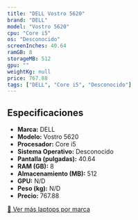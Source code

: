 ```yaml
---
title: "DELL Vostro 5620"
brand: "DELL"
model: "Vostro 5620"
cpu: "Core i5"
os: "Desconocido"
screenInches: 40.64
ramGB: 8
storageMB: 512
gpu: ""
weightKg: null
price: 767.88
tags: ["DELL", "Core i5", "Desconocido"]
---
```

## Especificaciones

- **Marca:** DELL
- **Modelo:** Vostro 5620
- **Procesador:** Core i5
- **Sistema Operativo:** Desconocido
- **Pantalla (pulgadas):** 40.64
- **RAM (GB):** 8
- **Almacenamiento (MB):** 512
- **GPU:** N/D
- **Peso (kg):** N/D
- **Precio:** 767.88

[:rocket: Ver más laptops por marca](/brand/dell)
